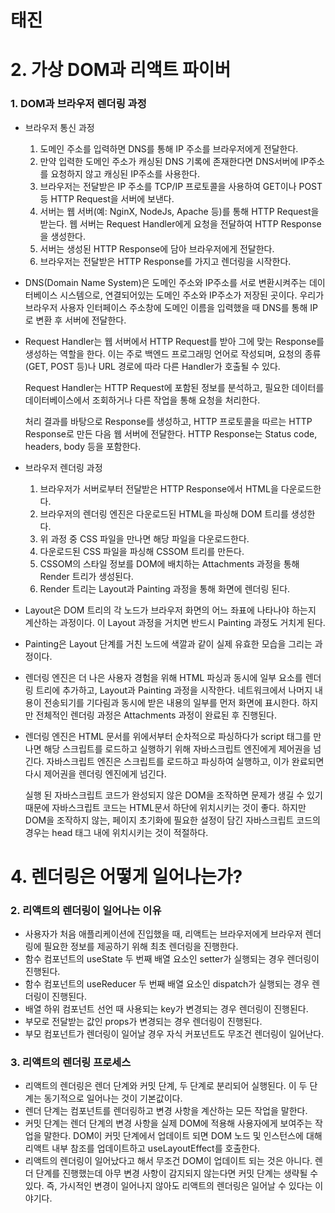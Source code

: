 # 태진

# 2. 가상 DOM과 리액트 파이버

### 1. DOM과 브라우저 렌더링 과정

- 브라우저 통신 과정

  1. 도메인 주소를 입력하면 DNS를 통해 IP 주소를 브라우저에게 전달한다.
  2. 만약 입력한 도메인 주소가 캐싱된 DNS 기록에 존재한다면 DNS서버에 IP주소를 요청하지 않고 캐싱된 IP주소를 사용한다.
  3. 브라우저는 전달받은 IP 주소를 TCP/IP 프로토콜을 사용하여 GET이나 POST 등 HTTP Request을 서버에 보낸다.
  4. 서버는 웹 서버(예: NginX, NodeJs, Apache 등)를 통해 HTTP Request을 받는다. 웹 서버는 Request Handler에게 요청을 전달하여 HTTP Response을 생성한다.
  5. 서버는 생성된 HTTP Response에 담아 브라우저에게 전달한다.
  6. 브라우저는 전달받은 HTTP Response를 가지고 렌더링을 시작한다.

- DNS(Domain Name System)은 도메인 주소와 IP주소를 서로 변환시켜주는 데이터베이스 시스템으로, 연결되어있는 도메인 주소와 IP주소가 저장된 곳이다. 우리가 브라우저 사용자 인터페이스 주소창에 도메인 이름을 입력했을 때 DNS를 통해 IP로 변환 후 서버에 전달한다.

- Request Handler는 웹 서버에서 HTTP Request를 받아 그에 맞는 Response를 생성하는 역할을 한다. 이는 주로 백엔드 프로그래밍 언어로 작성되며, 요청의 종류(GET, POST 등)나 URL 경로에 따라 다른 Handler가 호출될 수 있다.

  Request Handler는 HTTP Request에 포함된 정보를 분석하고, 필요한 데이터를 데이터베이스에서 조회하거나 다른 작업을 통해 요청을 처리한다.

  처리 결과를 바탕으로 Response를 생성하고, HTTP 프로토콜을 따르는 HTTP Response로 만든 다음 웹 서버에 전달한다. HTTP Response는 Status code, headers, body 등을 포함한다.

- 브라우저 렌더링 과정

  1. 브라우저가 서버로부터 전달받은 HTTP Response에서 HTML을 다운로드한다.
  2. 브라우저의 렌더링 엔진은 다운로드된 HTML을 파싱해 DOM 트리를 생성한다.
  3. 위 과정 중 CSS 파일을 만나면 해당 파일을 다운로드한다.
  4. 다운로드된 CSS 파일을 파싱해 CSSOM 트리를 만든다.
  5. CSSOM의 스타일 정보를 DOM에 배치하는 Attachments 과정을 통해 Render 트리가 생성된다.
  6. Render 트리는 Layout과 Painting 과정을 통해 화면에 렌더링 된다.

- Layout은 DOM 트리의 각 노드가 브라우저 화면의 어느 좌표에 나타나야 하는지 계산하는 과정이다. 이 Layout 과정을 거치면 반드시 Painting 과정도 거치게 된다.

- Painting은 Layout 단계를 거친 노드에 색깔과 같이 실제 유효한 모습을 그리는 과정이다.

- 렌더링 엔진은 더 나은 사용자 경험을 위해 HTML 파싱과 동시에 일부 요소를 렌더링 트리에 추가하고, Layout과 Painting 과정을 시작한다. 네트워크에서 나머지 내용이 전송되기를 기다림과 동시에 받은 내용의 일부를 먼저 화면에 표시한다. 하지만 전체적인 렌더링 과정은 Attachments 과정이 완료된 후 진행된다.

- 렌더링 엔진은 HTML 문서를 위에서부터 순차적으로 파싱하다가 script 태그를 만나면 해당 스크립트를 로드하고 실행하기 위해 자바스크립트 엔진에게 제어권을 넘긴다. 자바스크립트 엔진은 스크립트를 로드하고 파싱하여 실행하고, 이가 완료되면 다시 제어권을 렌더링 엔진에게 넘긴다.

  실행 된 자바스크립트 코드가 완성되지 않은 DOM을 조작하면 문제가 생길 수 있기 때문에 자바스크립트 코드는 HTML문서 하단에 위치시키는 것이 좋다. 하지만 DOM을 조작하지 않는, 페이지 초기화에 필요한 설정이 담긴 자바스크립트 코드의 경우는 head 태그 내에 위치시키는 것이 적절하다.

# 4. 렌더링은 어떻게 일어나는가?

### 2. 리액트의 렌더링이 일어나는 이유

- 사용자가 처음 애플리케이션에 진입했을 때, 리액트는 브라우저에게 브라우저 렌더링에 필요한 정보를 제공하기 위해 최초 렌더링을 진행한다.
- 함수 컴포넌트의 useState 두 번째 배열 요소인 setter가 실행되는 경우 렌더링이 진행된다.
- 함수 컴포넌트의 useReducer 두 번째 배열 요소인 dispatch가 실행되는 경우 렌더링이 진행된다.
- 배열 하위 컴포넌트 선언 때 사용되는 key가 변경되는 경우 렌더링이 진행된다.
- 부모로 전달받는 값인 props가 변경되는 경우 렌더링이 진행된다.
- 부모 컴포넌트가 렌더링이 일어날 경우 자식 커포넌트도 무조건 렌더링이 일어난다.

### 3. 리액트의 렌더링 프로세스

- 리액트의 렌더링은 렌더 단계와 커밋 단계, 두 단계로 분리되어 실행된다. 이 두 단계는 동기적으로 일어나는 것이 기본값이다.
- 렌더 단계는 컴포넌트를 렌더링하고 변경 사항을 계산하는 모든 작업을 말한다.
- 커밋 단계는 렌더 단계의 변경 사항을 실제 DOM에 적용해 사용자에게 보여주는 작업을 말한다. DOM이 커밋 단계에서 업데이트 되면 DOM 노드 및 인스턴스에 대해 리액트 내부 참조를 업데이트하고 useLayoutEffect를 호출한다.
- 리액트의 렌더링이 일어났다고 해서 무조건 DOM이 업데이트 되는 것은 아니다. 렌더 단계를 진행했는데 아무 변경 사항이 감지되지 않는다면 커밋 단계는 생략될 수 있다. 즉, 가시적인 변경이 일어나지 않아도 리액트의 렌더링은 일어날 수 있다는 이야기다.
